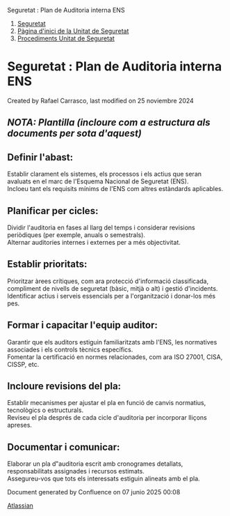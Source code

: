 Seguretat : Plan de Auditoria interna ENS  

1.  [Seguretat](index.md)
2.  [Pàgina d'inici de la Unitat de Seguretat](15368362.md)
3.  [Procediments Unitat de Seguretat](Procediments-Unitat-de-Seguretat_81856210.md)

Seguretat : Plan de Auditoria interna ENS
=========================================

Created by Rafael Carrasco, last modified on 25 noviembre 2024

**_NOTA: Plantilla (incloure com a estructura als documents per sota d'aquest)_**
---------------------------------------------------------------------------------

Definir l'abast:
----------------

Establir clarament els sistemes, els processos i els actius que seran avaluats en el marc de l'Esquema Nacional de Seguretat (ENS).  
Incloeu tant els requisits mínims de l'ENS com altres estàndards aplicables.

Planificar per cicles:
----------------------

Dividir l'auditoria en fases al llarg del temps i considerar revisions periòdiques (per exemple, anuals o semestrals).  
Alternar auditories internes i externes per a més objectivitat.

Establir prioritats:
--------------------

Prioritzar àrees crítiques, com ara protecció d'informació classificada, compliment de nivells de seguretat (bàsic, mitjà o alt) i gestió d'incidents.  
Identificar actius i serveis essencials per a l'organització i donar-los més pes.

Formar i capacitar l'equip auditor:
-----------------------------------

Garantir que els auditors estiguin familiaritzats amb l'ENS, les normatives associades i els controls tècnics específics.  
Fomentar la certificació en normes relacionades, com ara ISO 27001, CISA, CISSP, etc.

Incloure revisions del pla:
---------------------------

Establir mecanismes per ajustar el pla en funció de canvis normatius, tecnològics o estructurals.  
Reviseu el pla després de cada cicle d'auditoria per incorporar lliçons apreses.

Documentar i comunicar:
-----------------------

Elaborar un pla d‟auditoria escrit amb cronogrames detallats, responsabilitats assignades i recursos estimats.  
Assegureu-vos que tots els interessats estiguin alineats amb el pla.

Document generated by Confluence on 07 junio 2025 00:08

[Atlassian](http://www.atlassian.com/)